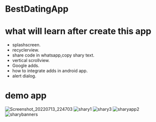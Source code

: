 # BestDatingApp

# what will learn after create this app
 - splashscreen.
 - recyclerview.
 - share code in whatsapp,copy shary text.
 - vertical scrollview.
 - Google adds.
 - how to integrate adds in android app.
 - alert dialog.
 
 
 # demo app
![Screenshot_20220713_224703](https://user-images.githubusercontent.com/109209762/178792344-c2a534e2-b88f-413c-b17c-6132c075a84f.png)
![shary1](https://user-images.githubusercontent.com/109209762/178792355-dd93368e-e8bc-46f0-a5a5-0d2d40bbcea7.png)
![shary3](https://user-images.githubusercontent.com/109209762/178792360-7905f84d-6226-4d77-a711-f76c2adc6e71.png)
![sharyapp2](https://user-images.githubusercontent.com/109209762/178792361-aefa13f2-3be2-436b-ae5f-c8d05b864ec5.png)
![sharybanners](https://user-images.githubusercontent.com/109209762/178792370-7f4394a4-6167-44b3-9c83-10cd86ed6484.png)
